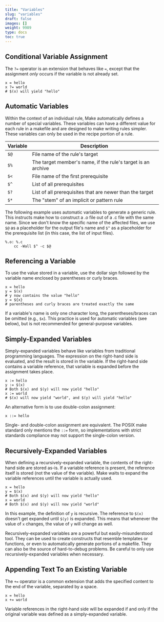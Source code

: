 ```yaml
---
title: "Variables"
slug: "variables"
draft: false
images: []
weight: 9989
type: docs
toc: true
---
```


## Conditional Variable Assignment
The `?=` operator is an extension that behaves like `=`, except that the assignment *only* occurs if the variable is not already set.

    x = hello
    x ?= world
    # $(x) will yield "hello"


## Automatic Variables
Within the context of an individual rule, Make automatically defines a number of special variables.  These variables can have a different value for each rule in a makefile and are designed to make writing rules simpler.  These variables can only be used in the recipe portion of a rule.

| Variable | Description |
| -------- | ------ |
| `$@`     | File name of the rule's target   |
| `$%`     | The target member's name, if the rule's target is an archive   |
| `$<`     | File name of the first prerequisite   |
| `$^`     | List of all prerequisites   |
| `$?`     | List of all prerequisites that are newer than the target   |
| `$*`     | The "stem" of an implicit or pattern rule   |

The following example uses automatic variables to generate a generic rule.  This instructs make how to construct a .o file out of a .c file with the same name.  Since we don't know the specific name of the affected files, we use `$@` as a placeholder for the output file's name and `$^` as a placeholder for the prerequisite list (in this case, the list of input files).

    %.o: %.c
        cc -Wall $^ -c $@

## Referencing a Variable
To use the value stored in a variable, use the dollar sign followed by the variable name enclosed by parentheses or curly braces.

    x = hello
    y = $(x)
    # y now contains the value "hello"
    y = ${x}
    # parentheses and curly braces are treated exactly the same

If a variable's name is only one character long, the parentheses/braces can be omitted (e.g., `$x`).  This practice is used for automatic variables (see below), but is not recommended for general-purpose variables.

## Simply-Expanded Variables
Simply-expanded variables behave like variables from traditional programming languages.  The expression on the right-hand side is evaluated, and the result is stored in the variable.  If the right-hand side contains a variable reference, that variable is expanded before the assignment takes place.

    x := hello
    y := $(x)
    # Both $(x) and $(y) will now yield "hello"
    x := world
    # $(x) will now yield "world", and $(y) will yield "hello"

An alternative form is to use double-colon assignment:

    x ::= hello
Single- and double-colon assignment are equivalent.  The POSIX make standard only mentions the `::=` form, so implementations with strict standards compliance may not support the single-colon version.

## Recursively-Expanded Variables
When defining a recursively-expanded variable, the contents of the right-hand side are stored as-is.  If a variable reference is present, the reference itself is stored (not the value of the variable).  Make waits to expand the variable references until the variable is actually used.

    x = hello
    y = $(x)
    # Both $(x) and $(y) will now yield "hello"
    x = world
    # Both $(x) and $(y) will now yield "world"
In this example, the definition of `y` is recursive.  The reference to `$(x)` doesn't get expanded until `$(y)` is expanded.  This means that whenever the value of `x` changes, the value of `y` will change as well.

Recursively-expanded variables are a powerful but easily-misunderstood tool.  They can be used to create constructs that resemble templates or functions, or even to automatically generate portions of a makefile.  They can also be the source of hard-to-debug problems.  Be careful to only use recursively-expanded variables when necessary.

## Appending Text To an Existing Variable
The `+=` operator is a common extension that adds the specified content to the end of the variable, separated by a space.

    x = hello
    x += world
    
Variable references in the right-hand side will be expanded if and only if the original variable was defined as a simply-expanded variable.

